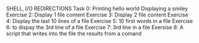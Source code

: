 SHELL, I/O REDIRECTIONS
Task 0: Printing hello world
Displaying a smiley
Exercise 2: Display 1 file content
Exercise 3: Display 2 file content
Exercise 4: Display the last 10 lines of a file
Exercise 5: 10 first words in a file
Exercise 6: to dispay the 3rd line of a file
Exercise 7: 3rd line in a file
Exersise 8: A script that writes into the file the results from a comand
